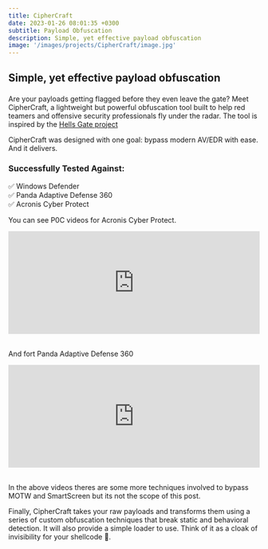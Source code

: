 ```yaml
---
title: CipherCraft
date: 2023-01-26 08:01:35 +0300
subtitle: Payload Obfuscation
description: Simple, yet effective payload obfuscation
image: '/images/projects/CipherCraft/image.jpg'
---
```


<!-- <div class="gallery-box">
  <div class="gallery">
    <img src="/images/project-5.jpg" alt="Project">
    <img src="/images/project-8.jpg" alt="Project">
    <img src="/images/project-6.jpg" alt="Project">
  </div>
  <em>Projects / <a href="https://unsplash.com/" target="_blank">Unsplash</a></em>
</div> -->

<div class="block-header inner-sm" style="margin-top: 1.5em; margin-bottom: 1.5em">
  <h2 class="block-title line-top">Simple, yet effective payload obfuscation</h2>
</div>

Are your payloads getting flagged before they even leave the gate? Meet CipherCraft, a lightweight but powerful obfuscation tool built to help red teamers and offensive security professionals fly under the radar. The tool is inspired by the [Hells Gate project](https://github.com/am0nsec/HellsGate)

CipherCraft was designed with one goal: bypass modern AV/EDR with ease. And it delivers.

### Successfully Tested Against: <br>
✅ Windows Defender <br>
✅ Panda Adaptive Defense 360 <br>
✅ Acronis Cyber Protect <br>

You can see P0C videos for Acronis Cyber Protect. 

<div style="position:relative; width:100%; height:0px; padding-bottom:40.906%"><iframe allow="fullscreen" allowfullscreen height="100%" src="https://www.youtube.com/embed/D1Mr2FXGqlA?si=jUzxUb58kYUwFu7X" width="100%" style="border:none; width:100%; height:100%; position:absolute; left:0px; top:0px; overflow:hidden;"></iframe></div><br>

And fort Panda Adaptive Defense 360

<div style="position:relative; width:100%; height:0px; padding-bottom:40.906%"><iframe allow="fullscreen" allowfullscreen height="100%" src="https://www.youtube.com/embed/_8X1BaZeeVA?si=yXuT4x-3yWaxRJTG" width="100%" style="border:none; width:100%; height:100%; position:absolute; left:0px; top:0px; overflow:hidden;"></iframe></div><br>

In the above videos theres are some more techniques involved to bypass MOTW and SmartScreen but its not the scope of this post.

Finally, CipherCraft takes your raw payloads and transforms them using a series of custom obfuscation techniques that break static and behavioral detection. It will also provide a simple loader to use. Think of it as a cloak of invisibility for your shellcode 🫣.


<!-- <div class="block-header inner-sm" style="margin-bottom: 1.5em">
  <h2 class="block-title line-top">Technology</h2>
</div> -->